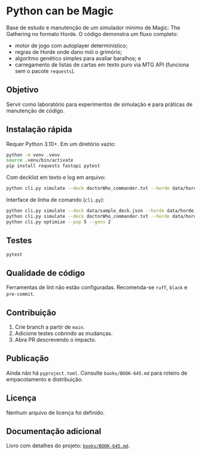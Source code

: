 # Python can be Magic

Base de estudo e manutenção de um simulador mínimo de Magic: The Gathering no
formato Horde. O código demonstra um fluxo completo:

* motor de jogo com autoplayer determinístico;
* regras de Horde onde dano mói o grimório;
* algoritmo genético simples para avaliar baralhos; e
* carregamento de listas de cartas em texto puro via MTG API (funciona sem o
  pacote `requests`).

## Objetivo

Servir como laboratório para experimentos de simulação e para práticas de
manutenção de código.

## Instalação rápida

Requer Python 3.10+. Em um diretório vazio:


```bash
python -m venv .venv
source .venv/bin/activate
pip install requests fastapi pytest
```

Com decklist em texto e log em arquivo:

```bash
python cli.py simulate --deck doctorWho_commander.txt --horde data/horde_basic.json --seeds 5 --logfile game.log
```

Interface de linha de comando (`cli.py`):


```bash
python cli.py simulate --deck data/sample_deck.json --horde data/horde_basic.json --seeds 5
python cli.py simulate --deck doctorWho_commander.txt --horde data/horde_basic.json --seeds 5 --logfile game.log
python cli.py optimize --pop 5 --gens 2
```


## Testes


```bash
pytest
```

## Qualidade de código


Ferramentas de lint não estão configuradas. Recomenda-se `ruff`, `black` e
`pre-commit`.

## Contribuição

1. Crie branch a partir de `main`.
2. Adicione testes cobrindo as mudanças.
3. Abra PR descrevendo o impacto.

## Publicação

Ainda não há `pyproject.toml`. Consulte `books/BOOK-645.md` para roteiro de
empacotamento e distribuição.

## Licença

Nenhum arquivo de licença foi definido.

## Documentação adicional

Livro com detalhes do projeto: [`books/BOOK-645.md`](books/BOOK-645.md).

